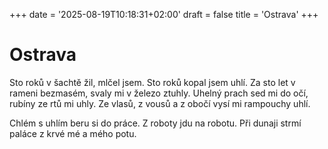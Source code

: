 +++
date = '2025-08-19T10:18:31+02:00'
draft = false
title = 'Ostrava'
+++

# Ostrava

Sto roků v šachtě žil, mlčel jsem.
Sto roků kopal jsem uhlí.
Za sto let v rameni bezmasém, 
svaly mi v železo ztuhly.
Uhelný prach sed mi do očí, 
rubíny ze rtů mi uhly. 
Ze vlasů, z vousů a z obočí
vysí mi rampouchy uhlí.

Chlém s uhlím beru si do práce. 
Z roboty jdu na robotu.
Při dunaji strmí paláce
z krvé mé a mého potu.